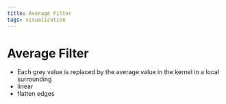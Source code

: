 ```yaml
---
title: Average Filter
tags: visualization
---
```


# Average Filter
- Each grey value is replaced by the average value in the kernel in a local surrounding
- linear
- flatten edges






























































































